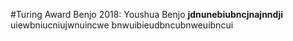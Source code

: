 #Turing Award Benjo 2018: Youshua Benjo
**jdnunebiubncjnajnndji** uiewbniucniujwnuincwe bnwuibieudbncubnweuibncui


